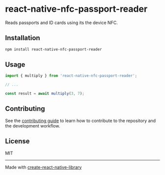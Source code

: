 # react-native-nfc-passport-reader

Reads passports and ID cards using its the device NFC.

## Installation

```sh
npm install react-native-nfc-passport-reader
```

## Usage

```js
import { multiply } from 'react-native-nfc-passport-reader';

// ...

const result = await multiply(3, 7);
```

## Contributing

See the [contributing guide](CONTRIBUTING.md) to learn how to contribute to the repository and the development workflow.

## License

MIT

---

Made with [create-react-native-library](https://github.com/callstack/react-native-builder-bob)
